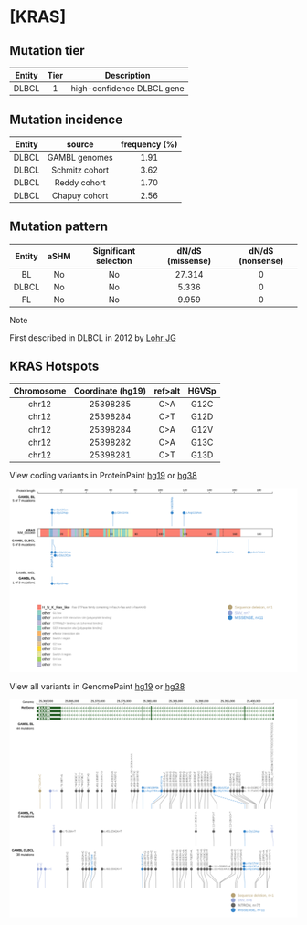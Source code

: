 # [KRAS]

## Mutation tier

|Entity|Tier|Description               |
|:------:|:----:|--------------------------|
|DLBCL |1   |high-confidence DLBCL gene|
## Mutation incidence

|Entity|source        |frequency (%)|
|:------:|:--------------:|:-------------:|
|DLBCL |GAMBL genomes |1.91         |
|DLBCL |Schmitz cohort|3.62         |
|DLBCL |Reddy cohort  |1.70         |
|DLBCL |Chapuy cohort |2.56         |

## Mutation pattern

|Entity|aSHM|Significant selection|dN/dS (missense)|dN/dS (nonsense)|
|:------:|:----:|:---------------------:|:----------------:|:----------------:|
|BL    |No  |No                   |27.314          |0               |
|DLBCL |No  |No                   | 5.336          |0               |
|FL    |No  |No                   | 9.959          |0               |


> [!NOTE]
> First described in DLBCL in 2012 by [Lohr JG](https://pubmed.ncbi.nlm.nih.gov/22343534)


 ## KRAS Hotspots

| Chromosome |Coordinate (hg19) | ref>alt | HGVSp | 
 | :---:| :---: | :--: | :---: |
| chr12 | 25398285 | C>A | G12C |
| chr12 | 25398284 | C>T | G12D |
| chr12 | 25398284 | C>A | G12V |
| chr12 | 25398282 | C>A | G13C |
| chr12 | 25398281 | C>T | G13D |

View coding variants in ProteinPaint [hg19](https://www.bcgsc.ca/downloads/morinlab/GAMBL/test/genes/KRAS_protein.html)  or [hg38](https://www.bcgsc.ca/downloads/morinlab/GAMBL/test/genes/KRAS_protein_hg38.html)

![image](images/proteinpaint/KRAS_NM_033360.svg)

View all variants in GenomePaint [hg19](https://www.bcgsc.ca/downloads/morinlab/GAMBL/test/genes/KRAS.html)  or [hg38](https://www.bcgsc.ca/downloads/morinlab/GAMBL/test/genes/KRAS_hg38.html)

![image](images/proteinpaint/KRAS.svg)
